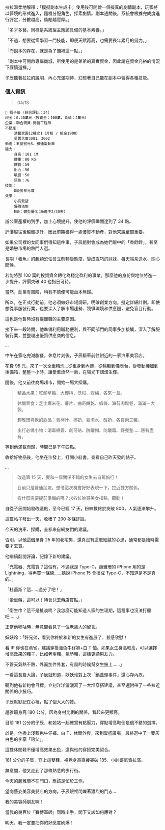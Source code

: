 拉拉溫柔地解釋：「模擬副本生成卡，使用後可開啟一個擬真的劇情副本，玩家將以夢境的形式進入，隨機分配角色，探索劇情。副本通關後，系統會根據完成度進行評定，分數越高，獎勵越豐厚。」  

「多才多藝，同樣是系統宿主應該具備的基本素養。」  

「不過，想要從零學習一門技能，即便天賦再高，也需要長年累月的努力。」  

「而副本的存在，就是為了彌補這一點。」  

「副本中可開啟專屬商城，所使用的是弟弟的真實資金，因此請在資金充裕的情況下謹慎選擇。」  

子辰聽著拉拉的說明，內心充滿期待，幻想著自己能在副本中習得各種技能。  

### 個人資訊  
> 04/18
```
📰 劉子辰 (綜合評比：34)  
現金：0.45萬元（投資金：100萬，負債：4萬元）  
企業：聯合商貿-開發工程師  
不動產：
    清馨家園12樓之1（月租 / 租金$900）  
    星雲大廈3001、3002
動產：五菱宏光S、雅迪電動車  
能力：  
    身高：181 CM  
    體重：80 KG  
    體質：59  
    耐力：56  
    敏捷：50  
    悟性：76  
技能：  
    D級男神光環 
效果：
    小有聲望  
    優雅儀態
    E級：體型優化(漸進中2/30天)  
```  

辦公室產權的到手，加上心境提升，使他的評價瞬間達到了 34 點。  

評價越往後越難提升，因此前期獲得一處優質不動產，對他來說至關重要。  

如果公司裡的女同事們得知這件事，子辰絕對會成為她們眼中的「香餑餑」，甚至是婚戀市場的熱門人選。  

長期「養魚」的趙穎恐怕會立刻轉變態度，變成乖巧的妹妹，每天端茶送水、關心問候。  

若能將那 100 萬的投資資金轉化為穩定盈利的事業，那麼他的身份與地位將進一步提升，評價突破 40 也指日可待。  

當然，創業有風險，稍有不慎便可能血本無歸。  

所以，在正式行動前，他必須做好市場調研，明確創業方向，擬定詳細計劃。即使想從事服裝行業，也要深入了解市場趨勢、競爭環境和供應鏈，避免盲目行動。  

這也是他暫時沒有提離職的主要原因。  

接下來一段時間，他準備利用職務便利，與不同部門的同事多加接觸，深入了解服裝行業，並整理出優質供應商的信息。  

...  

中午在家吃完減脂餐，休息片刻後，子辰驅車前往附近的一家汽車美容店。  

花費 98 元，來了一次全車精洗...從車身到內飾，從輪轂到儀表台，從發動機艙到後備箱，整整一小時，讓愛車煥然一新，在陽光下熠熠生輝。  

隨後，他又前往商場超市，開始一場大採購。  

>精品水果：紅顏草莓、大櫻桃、沃柑、西梅，各來一盒。  
>
>休閒零食：芝士爆米花、薯片、曲奇餅乾、蝦條、海苔肉鬆卷，滿滿一大袋。  
>
>趙雅珊喜歡的飲品：青檸汁、椰奶、氣泡水、酸奶，各買兩三罐。  
>
>出行必備小物：消毒棉簽、創可貼、防曬帽、防曬霜、野餐墊……應有盡有。  

等到他滿載而歸，時間已是下午四點。  

收拾好物品後，他坐在沙發上，打開小紅書，查看自己昨天發的帖子。  

...  

> 改造第 15 天，要和一個關係不錯的女生去自駕旅行！  
>  
> 目前只是普通朋友，想借這次機會好好表現一下，拉近雙方關係。  
>  
> 有什麼需要提前準備的嗎？求各位帥哥美女指點，聽勸！  

自從子辰開始發改造貼，至今已經 17 天，粉絲數終於突破 800，人氣逐漸攀升。  

這篇帖子發出一天，收穫了 200 多條評論。  

今天的洗車、採購，全都來自網友們的建議。  

否則，以他這個單身 25 年的老宅男，還真沒有這麼細膩的心思，通常都是臨時需要才去買。  

他繼續翻閱評論，記錄下新的建議。  

「充電器、充電寶？這個有，不過我是 Type-C，趙雅珊的 iPhone 用的是 Lightning，得再買一條線……聽說 iPhone 15 會換成 Type-C，不知道是不是真的。」  

「杜蕾斯？這……過分了吧！」  

「暈車藥，這可以！待會兒去藥店買點。」  

「衛生巾？這不是扯淡嗎？我怎麼可能知道人家的生理期，這種事也沒法打聽吧……」  

正當他嘀咕時，無意間看見了一位老熟人的留言。  

妖妖玲：「好兄弟，看到你終於和新的女生有進展了，甚感欣慰！  

看 IP 你也在燕省，建議穿搭淺色牛仔褲+白 T 恤。如果女生身高較高，可以選擇增高效果的鞋子，比如老爹鞋、氣墊鞋，這樣更顯男友力。  

不管天氣熱不熱，外面加件外套，有風的時候幫女生披上……」  

一看這長篇大論，子辰就知道，妖妖玲對上次「鍋蓋頭事件」還心存內疚。  

聽到他有新約會目標，立刻洋洋灑灑寫了一大堆穿搭建議，甚至還附帶了一些拉近關係的小技巧。  

子辰默默記在心裡，點了個大大的贊。  

趙雅珊身高 180 公分，因為身材比例的關係，看起來更顯高。  

目前 181 公分的子辰，和她站一起確實有點壓力，穿點增高鞋倒是個不錯的選擇。  

於是，他換上淺藍色牛仔褲、白 T、休閒外套，來到雲盛廣場，最終選中了一雙灰白色的李寧「誇父」。  

這雙休閒鞋不僅增高效果出色，還與他的穿搭完美契合。  

181 公分的子辰，穿上這雙鞋，視覺身高直接突破 185，小帥哥氣質拉滿。  

無意間，他又走到了那條熟悉的步行街。  

今天的趙雅珊不在門口，應該是忙於工作。  

望向藝姿美容美髮店的方向，子辰眼裡閃爍著濃烈的鬥志...  

我的美容師朋友啊！  

當我的幾百位「賽博軍師」同時出手，閣下又該如何應對？  

明天，我一定要把你的好感度刷爆！